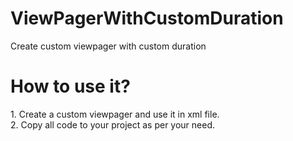# ViewPagerWithCustomDuration
Create custom viewpager with custom duration 

<h1> How to use it?</h1>

<p>1. Create a custom viewpager and use it in xml file.</br>2. Copy all code to your project as per your need.</p>
